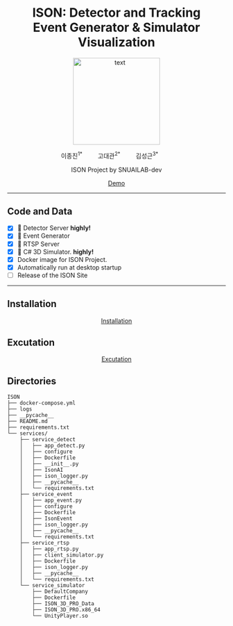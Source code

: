 <h1 align="center">ISON: Detector and Tracking<br>Event Generator & Simulator Visualization</h1>

<p align="center">
  <img src="assets/ison_logo.png" alt="text" width="number" height="200px" width="600px"/>
</p>

<p align="center">
    이종진</a><sup>1*</sup> &emsp;&emsp;
    고대관</a><sup>2*</sup> &emsp;&emsp;
    김성근</a><sup>3*</sup> &emsp;&emsp;
</p>

<p align="center">
    ISON Project by SNUAILAB-dev
</p>
<p align="center">
    <a href="https://github.com/snuailab-biz/ison-dev">Demo</a>
</p>

---

## Code and Data
- [x] 📣 Detector Server **highly!**
- [x] 📣 Event Generator
- [x] 📣 RTSP Server
- [x] 📣 C# 3D Simulator. **highly!**
- [x] Docker image for ISON Project. 
- [x] Automatically run at desktop startup
- [ ] Release of the ISON Site

---
## Installation
<p align="center">
    <a href="https://github.com/snuailab-biz/ison-dev/blob/main/docs/environment.md">Installation</a>
</p>

## Excutation
<p align="center">
    <a href="https://github.com/snuailab-biz/ison-dev/blob/main/docs/excutable_guide.md">Excutation</a>
</p>

## Directories
```plain text
ISON
├── docker-compose.yml
├── logs
├── __pycache__
├── README.md
├── requirements.txt
└── services/
    ├── service_detect
    │   ├── app_detect.py
    │   ├── configure
    │   ├── Dockerfile
    │   ├── __init__.py
    │   ├── IsonAI
    │   ├── ison_logger.py
    │   ├── __pycache__
    │   └── requirements.txt
    ├── service_event
    │   ├── app_event.py
    │   ├── configure
    │   ├── Dockerfile
    │   ├── IsonEvent
    │   ├── ison_logger.py
    │   ├── __pycache__
    │   └── requirements.txt
    ├── service_rtsp
    │   ├── app_rtsp.py
    │   ├── client_simulator.py
    │   ├── Dockerfile
    │   ├── ison_logger.py
    │   ├── __pycache__
    │   └── requirements.txt
    └── service_simulator
        ├── DefaultCompany
        ├── Dockerfile
        ├── ISON_3D_PRO_Data
        ├── ISON_3D_PRO.x86_64
        └── UnityPlayer.so
```
